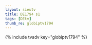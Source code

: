```yaml
--- 
layout: sieutv
title: DE1794 s1
tags: [DEtv]
thumb_re: globiptv1794
---
```

{% include tvadv key="globiptv1794" %} 
